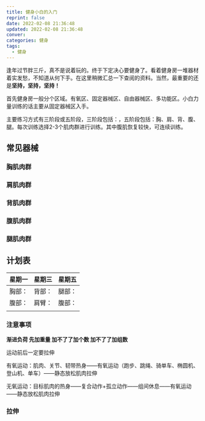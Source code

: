 ```yaml
---
title: 健身小白的入门
reprint: false
date: 2022-02-08 21:36:48
updated: 2022-02-08 21:36:48
conver:
categories: 健身
tags:
  - 健身
---
```


逢年过节胖三斤，真不是说着玩的。终于下定决心要健身了。看着健身房一堆器材着实发愁，不知道从何下手。在这里稍微汇总一下查阅的资料。当然，最重要的还是**坚持，坚持，坚持！**

<!--more-->

首先健身房一般分个区域。有氧区、固定器械区、自由器械区、多功能区。小白力量训练的话主要从固定器械区入手。

主要练习方式有三阶段或五阶段，三阶段包括：，五阶段包括：胸、肩、背、腹、腿。每次训练选择2-3个肌肉群进行训练。其中腹肌恢复较快，可连续训练。

## 常见器械

### 胸肌肉群



### 肩肌肉群

### 背肌肉群

### 腹肌肉群

### 腿肌肉群

## 计划表

| 星期一       | 星期三       | 星期五       |
| ------------ | ------------ | ------------ |
| 胸部：<br /> | 背部：<br /> | 腿部：<br /> |
| 腹部：<br /> | 肩臂：<br /> | 腹部：<br /> |
|              |              |              |

### 注意事项

**渐进负荷 先加重量 加不了了加个数 加不了了加组数**

运动前后一定要拉伸

有氧运动：肌肉、关节、韧带热身——有氧运动（跑步、跳绳、骑单车、椭圆机、登山机、单车）——静态放松肌肉拉伸

无氧运动：目标肌肉的热身——复合动作+孤立动作——组间休息——有氧运动——静态放松肌肉拉伸

### 拉伸

